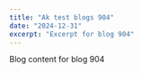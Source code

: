 ```yaml
---
title: "Ak test blogs 904"
date: "2024-12-31"
excerpt: "Excerpt for blog 904"
---
```


Blog content for blog 904